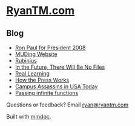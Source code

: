 # [RyanTM.com](#home)

## Blog

* [Ron Paul for President 2008](#ron-paul-for-president-2008)
* [MUDing Website](#muding-website)
* [Rubinius](#rubinius)
* [In the Future, There Will Be No Files](#in-the-future-there-will-be-no-files)
* [Real Learning](#real-learning)
* [How the Press Works](#how-the-press-works)
* [Campus Assassins in USA Today](#campus-assassins-in-usa-today)
* [Passing infinite functions](#passing-infinite-functions)

Questions or feedback? Email [ryan@ryantm.com](mailto:ryan@ryantm.com)

Built with [mmdoc](https://github.com/ryantm/mmdoc).
